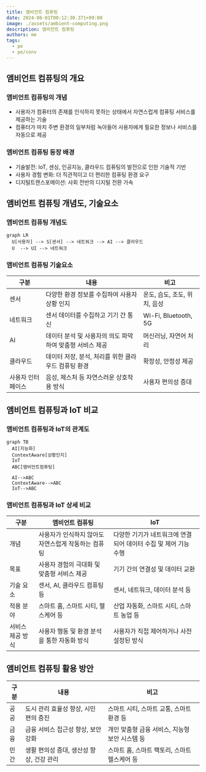 ```yaml
---
title: 앰비언트 컴퓨팅
date: 2024-06-01T00:12:30.371+09:00
image: ./assets/ambient-computing.png
description: 앰비언트 컴퓨팅
authors: me
tags:
  - pe
  - pe/conv
---
```


## 앰비언트 컴퓨팅의 개요

### 앰비언트 컴퓨팅의 개념

- 사용자가 컴퓨터의 존재를 인식하지 못하는 상태에서 자연스럽게 컴퓨팅 서비스를 제공하는 기술
- 컴퓨터가 마치 주변 환경의 일부처럼 녹아들어 사용자에게 필요한 정보나 서비스를 자동으로 제공

### 앰비언트 컴퓨팅 등장 배경

- 기술발전: IoT, 센싱, 인공지능, 클라우드 컴퓨팅의 발전으로 인한 기술적 기반
- 사용자 경험 변화: 더 직관적이고 더 편리한 컴퓨팅 환경 요구
- 디지털트랜스포메이션: 사회 전반의 디지털 전환 가속

## 앰비언트 컴퓨팅 개념도, 기술요소

### 앰비언트 컴퓨팅 개념도

```mermaid
graph LR
  U[사용자] --> S[센서] --> 네트워크 --> AI --> 클라우드
  U  --> UI --> 네트워크
```

### 앰비언트 컴퓨팅 기술요소

| 구분              | 내용                                                     | 비고                         |
| ----------------- | -------------------------------------------------------- | ---------------------------- |
| 센서              | 다양한 환경 정보를 수집하여 사용자 상황 인지             | 온도, 습도, 조도, 위치, 음성 |
| 네트워크          | 센서 데이터를 수집하고 기기 간 통신                      | Wi-Fi, Bluetooth, 5G         |
| AI                | 데이터 분석 및 사용자의 의도 파악하여 맞춤형 서비스 제공 | 머신러닝, 자연어 처리        |
| 클라우드          | 데이터 저장, 분석, 처리를 위한 클라우드 컴퓨팅 환경      | 확장성, 안정성 제공          |
| 사용자 인터페이스 | 음성, 제스처 등 자연스러운 상호작용 방식                 | 사용자 편의성 증대           |

## 앰비언트 컴퓨팅과 IoT 비교

### 앰비언트 컴퓨팅과 IoT의 관계도

```mermaid
graph TB
  AI[지능화]
  ContextAware[상황인지]
  IoT
  ABC[앰비언트컴퓨팅]

  AI-->ABC
  ContextAware-->ABC
  IoT-->ABC
```

### 앰비언트 컴퓨팅과 IoT 상세 비교

| 구분             | 앰비언트 컴퓨팅                                     | IoT                                                             |
| ---------------- | --------------------------------------------------- | --------------------------------------------------------------- |
| 개념             | 사용자가 인식하지 않아도 자연스럽게 작동하는 컴퓨팅 | 다양한 기기가 네트워크에 연결되어 데이터 수집 및 제어 기능 수행 |
| 목표             | 사용자 경험의 극대화 및 맞춤형 서비스 제공          | 기기 간의 연결성 및 데이터 교환                                 |
| 기술 요소        | 센서, AI, 클라우드 컴퓨팅 등                        | 센서, 네트워크, 데이터 분석 등                                  |
| 적용 분야        | 스마트 홈, 스마트 시티, 헬스케어 등                 | 산업 자동화, 스마트 시티, 스마트 농업 등                        |
| 서비스 제공 방식 | 사용자 행동 및 환경 분석을 통한 자동화 방식         | 사용자가 직접 제어하거나 사전 설정된 방식                       |

## 앰비언트 컴퓨팅 활용 방안

| 구분 | 내용                                     | 비고                                           |
| ---- | ---------------------------------------- | ---------------------------------------------- |
| 공공 | 도시 관리 효율성 향상, 시민 편의 증진    | 스마트 시티, 스마트 교통, 스마트 환경 등       |
| 금융 | 금융 서비스 접근성 향상, 보안 강화       | 개인 맞춤형 금융 서비스, 지능형 보안 시스템 등 |
| 민간 | 생활 편의성 증대, 생산성 향상, 건강 관리 | 스마트 홈, 스마트 팩토리, 스마트 헬스케어 등   |
